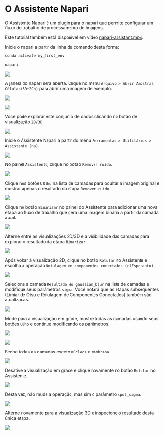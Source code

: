 # O Assistente Napari

O Assistente Napari é um plugin para o napari que permite configurar um fluxo de trabalho de processamento de imagens.

Este tutorial também está disponível em vídeo [napari-assistant.mp4](images/napari-assistant.mp4).

Inicie o napari a partir da linha de comando desta forma:

```bash
conda activate my_first_env

napari
```

![](images/napari-assistant01.jpg)

A janela do napari será aberta. Clique no menu `Arquivo > Abrir Amostras Células(3D+2Ch)` para abrir uma imagem de exemplo.

![](images/napari-assistant02.jpg)

![](images/napari-assistant03.jpg)

Você pode explorar este conjunto de dados clicando no botão de visualização `2D/3D`.

![](images/napari-assistant04.jpg)

Inicie o Assistente Napari a partir do menu `Ferramentas > Utilitários > Assistente (na)`.

![](images/napari-assistant05.jpg)

No painel `Assistente`, clique no botão `Remover ruído`.

![](images/napari-assistant06.jpg)

Clique nos botões `Olho` na lista de camadas para ocultar a imagem original e mostrar apenas o resultado da etapa `Remover ruído`.

![](images/napari-assistant07.jpg)

Clique no botão `Binarizar` no painel do Assistente para adicionar uma nova etapa ao fluxo de trabalho que gera uma imagem binária a partir da camada atual.

![](images/napari-assistant08.jpg)

Alterne entre as visualizações 2D/3D e a visibilidade das camadas para explorar o resultado da etapa `Binarizar`.

![](images/napari-assistant09.jpg)

Após voltar à visualização 2D, clique no botão `Rotular` no Assistente e escolha a operação `Rotulagem de componentes conectados (clEsperanto)`.

![](images/napari-assistant11.jpg)

Selecione a camada `Resultado do gaussian_blur` na lista de camadas e modifique seus parâmetros `sigma`. Você notará que as etapas subsequentes (Limiar de Otsu e Rotulagem de Componentes Conectados) também são atualizadas.

![](images/napari-assistant12.jpg)

Mude para a visualização em grade, mostre todas as camadas usando seus botões `Olho` e continue modificando os parâmetros.

![](images/napari-assistant13.jpg)

![](images/napari-assistant14.jpg)

Feche todas as camadas exceto `núcleos` e `membrana`.

![](images/napari-assistant15.jpg)

Desative a visualização em grade e clique novamente no botão `Rotular` no Assistente.

![](images/napari-assistant16.jpg)

Desta vez, não mude a operação, mas sim o parâmetro `spot_sigma`.

![](images/napari-assistant17.jpg)

Alterne novamente para a visualização 3D e inspecione o resultado desta única etapa.

![](images/napari-assistant18.jpg)